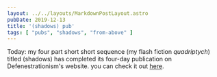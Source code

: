 ```yaml
---
layout: ../../layouts/MarkdownPostLayout.astro
pubDate: 2019-12-13
title: '(shadows) pub'
tags: [ "pubs", "shadows", "from-above" ]
---
```

Today: my four part short short sequence (my flash fiction _quadriptych_) titled (shadows) has completed its four-day publication on Defenestrationism's website. you can check it out [here](http://defenestrationism.net/(shadows)/).